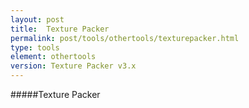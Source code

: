 ```yaml
---
layout: post
title:  Texture Packer
permalink: post/tools/othertools/texturepacker.html
type: tools
element: othertools
version: Texture Packer v3.x
---
```


#####Texture Packer